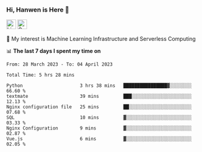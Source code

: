 ### Hi, Hanwen is Here 👋
<p>
	<a href="https://www.linkedin.com/in/liu-hanwen/"><img src="https://img.shields.io/badge/@hanwen-0A66C2?style=flat&logo=LinkedIn&logoColor=white" alt="Linkedin"  height="25px"/></a> 
	<a href="https://scholar.google.com/citations?user=HDF0su0AAAAJ"><img src="https://img.shields.io/badge/scholar-4385FE.svg?&style=plastic&logo=google-scholar&logoColor=white" alt="Google Scholar" height="25px"> </a>
</p>
🌱 My interest is Machine Learning Infrastructure and Serverless Computing

📊 **The last 7 days I spent my time on** 
<!--START_SECTION:waka-->

```text
From: 28 March 2023 - To: 04 April 2023

Total Time: 5 hrs 28 mins

Python                     3 hrs 38 mins   ████████████████▓░░░░░░░░   66.60 %
textmate                   39 mins         ███░░░░░░░░░░░░░░░░░░░░░░   12.13 %
Nginx configuration file   25 mins         ██░░░░░░░░░░░░░░░░░░░░░░░   07.68 %
SQL                        10 mins         ▓░░░░░░░░░░░░░░░░░░░░░░░░   03.33 %
Nginx Configuration        9 mins          ▓░░░░░░░░░░░░░░░░░░░░░░░░   02.87 %
Vue.js                     6 mins          ▓░░░░░░░░░░░░░░░░░░░░░░░░   02.05 %
```

<!--END_SECTION:waka-->


<!--
**david990917/david990917** is a ✨ _special_ ✨ repository because its `README.md` (this file) appears on your GitHub profile.

Here are some ideas to get you started:

- 🔭 I’m currently working on ...
- 🌱 I’m currently learning ...
- 👯 I’m looking to collaborate on ...
- 🤔 I’m looking for help with ...
- 💬 Ask me about ...
- 📫 How to reach me: ...
- 😄 Pronouns: ...
- ⚡ Fun fact: ...
-->
